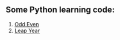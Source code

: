 ## Some Python learning code:

1. [Odd Even](https://github.com/mujib2953/general-codes/blob/main/python/odd_even.py)
2. [Leap Year](https://github.com/mujib2953/general-codes/blob/main/python/leap_year.py)

